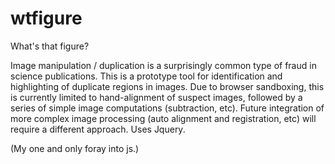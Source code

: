 wtfigure
========

What's that figure?

Image manipulation / duplication is a surprisingly common type of fraud in science publications. This is a prototype tool for identification and highlighting of duplicate regions in images. Due to browser sandboxing, this is currently limited to hand-alignment of suspect images, followed by a series of simple image computations (subtraction, etc). Future integration of more complex image processing (auto alignment and registration, etc) will require a different approach. Uses Jquery.


(My one and only foray into js.)
